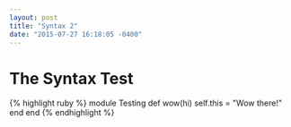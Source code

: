 ```yaml
---
layout: post
title: "Syntax 2"
date: "2015-07-27 16:18:05 -0400"
---
```


# The Syntax Test

{% highlight ruby %}
module Testing
  def wow(hi)
    self.this = "Wow there!"
  end
end
{% endhighlight %}


